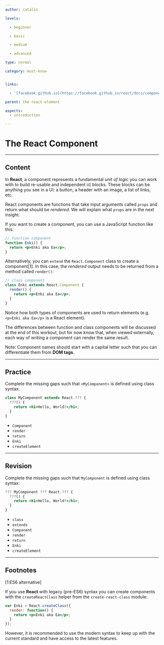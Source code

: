 ```yaml
---
author: catalin

levels:

  - beginner

  - basic

  - medium

  - advanced

type: normal

category: must-know


links:

  - '[facebook.github.io](https://facebook.github.io/react/docs/components-and-props.html){website}'

parent: the-react-element

aspects:
  - introduction

---
```


# The React Component

---
## Content

In **React**, a component represents a fundamental *unit of logic* you can work with to build re-usable and independent `UI` blocks. These blocks can be anything you see in a UI: a button, a header with an image, a list of links, etc.

React components are functions that take input arguments called `props` and return what should be *rendered*. We will explain what `props` are in the next insight.

If you want to create a component, you can use a JavaScript function like this:

```jsx
// function component
function Enki() {
  return <p>Enki aka Ea</p>;
}
```

Alternatively, you can `extend` the `React.Component` class to create a component[1]. In this case, the *rendered* output needs to be returned from a method called `render()`:

```jsx
// class component
class Enki extends React.Component {
  render() {
    return <p>Enki aka Ea</p>;
  }
}
```

Notice how both types of components are used to return elements (e.g. `<p>Enki aka Ea</p>` is a React element).

The differences between function and class components will be discussed at the end of this workout, but for now know that, when viewed externally, each way of writing a component can render the same result.

Note: Component names should start with a capital letter such that you can differentiate them from **DOM tags**.

---
## Practice

Complete the missing gaps such that `<MyComponent>` is defined using class syntax:

```jsx
class MyComponent extends React.??? {
  ???() {
    return <h1>Hello, World!</h1>;
  }
}
```

* `Component`
* `render`
* `return`
* `Enki`
* `createElement`

---
## Revision

Complete the missing gaps such that `MyComponent` is defined using class syntax:

```jsx
??? MyComponent ??? React.??? {
  ???() {
    return <h1>Hello, World!</h1>;
  }
}
```

* `class`
* `extends`
* `Component`
* `render`
* `return`
* `Enki`
* `createElement`

---
## Footnotes
[1:ES6 alternative]

If you use **React** with legacy (pre-ES6) syntax you can create components with the `createReactClass` helper from the `create-react-class` module:

```jsx
var Enki = React.createClass({
  render: function() {
    return <p>Enki aka Ea</p>;
  }
});
```

However, it is recommended to use the modern syntax to keep up with the current standard and have access to the latest features.